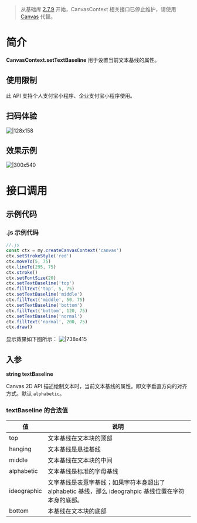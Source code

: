 > 从基础库 [2.7.9](https://opendocs.alipay.com/mini/framework/lib-upgrade-v2) 开始，CanvasContext 相关接口已停止维护，请使用 [Canvas](https://opendocs.alipay.com/mini/01vzqv) 代替。


# 简介
**CanvasContext.setTextBaseline** 用于设置当前文本基线的属性。

## 使用限制
此 API 支持个人支付宝小程序、企业支付宝小程序使用。

## 扫码体验
![|128x158](https://cdn.nlark.com/yuque/0/2021/png/179989/1624961637976-f40f85fe-cbf4-4d31-bf86-e1750a5db24a.png#align=left&display=inline&height=158&margin=%5Bobject%20Object%5D&name=1.png&originHeight=158&originWidth=128&size=17896&status=done&style=stroke&width=128)

## 效果示例
![|300x540](https://cdn.nlark.com/yuque/0/2021/gif/179989/1624961631315-27d2d580-8a96-483f-bf88-587fad2fa95a.gif#align=left&display=inline&height=540&margin=%5Bobject%20Object%5D&name=2.gif&originHeight=540&originWidth=300&size=1429075&status=done&style=stroke&width=300)

# 接口调用

## 示例代码

### .js 示例代码
```javascript
//.js
const ctx = my.createCanvasContext('canvas')
ctx.setStrokeStyle('red')
ctx.moveTo(5, 75)
ctx.lineTo(295, 75)
ctx.stroke()
ctx.setFontSize(20)
ctx.setTextBaseline('top')
ctx.fillText('top', 5, 75)
ctx.setTextBaseline('middle')
ctx.fillText('middle', 50, 75)
ctx.setTextBaseline('bottom')
ctx.fillText('bottom', 120, 75)
ctx.setTextBaseline('normal')
ctx.fillText('normal', 200, 75)
ctx.draw()
```

显示效果如下图所示：
![|738x415](https://cdn.nlark.com/yuque/0/2021/png/179989/1624961621380-94fd0c16-4d08-467b-bcaa-bf30a9b560e3.png#align=left&display=inline&height=720&margin=%5Bobject%20Object%5D&name=3.png&originHeight=720&originWidth=1280&size=30441&status=done&style=none&width=1280)

## 入参
**string textBaseline**

Canvas 2D API 描述绘制文本时，当前文本基线的属性。即文字垂直方向的对齐方式。默认 `alphabetic`。

### textBaseline 的合法值
| **值** | **说明** |
| --- | --- |
| top | 文本基线在文本块的顶部 |
| hanging | 文本基线是悬挂基线 |
| middle | 文本基线在文本块的中间 |
| alphabetic | 文本基线是标准的字母基线 |
| ideographic | 文字基线是表意字基线；如果字符本身超出了 alphabetic 基线，那么 ideograhpic 基线位置在字符本身的底部。 |
| bottom | 本基线在文本块的底部 |
